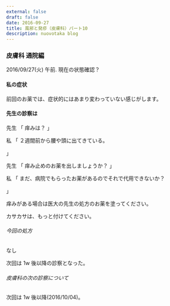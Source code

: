 ```yaml
---
external: false
draft: false
date: 2016-09-27
title: 風邪と発疹（皮膚科）パート10
description: nuovotaka blog
---
```


### 皮膚科 通院編

2016/09/27(火) 午前.
現在の状態確認？

#### 私の症状

前回のお薬では、症状的にはあまり変わっていない感じがします。

#### 先生の診察は

先生
「
痒みは？
」

私
「
２週間前から腰や頭に出てきている。

」

先生
「
痒み止めのお薬を出しましょうか？
」

私
「
まだ、病院でもらったお薬があるのでそれで代用できないか？

」

痒みがある場合は医大の先生の処方のお薬を塗ってください。

カサカサは、もっと付けてください。

###### 今回の処方

なし

次回は 1w 後以降の診察となった。

###### 皮膚科の次の診察について

次回は 1w 後以降(2016/10/04)。
